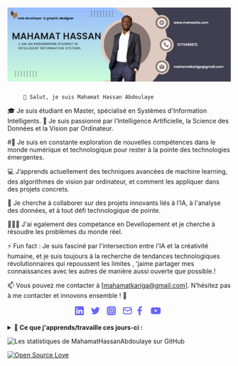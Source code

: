 # ![MahamatHassan Abdoulaye](https://github.com/MahamatHassanAbdoulaye/MahamatHassanAbdoulaye/blob/main/banner.png)

         👋 Salut, je suis Mahamat Hassan Abdoulaye
🎓 Je suis étudiant en Master, spécialisé en Systèmes d'Information Intelligents.
👀 Je suis passionné par l’Intelligence Artificielle, la Science des Données et la Vision par Ordinateur.

#🌱 Je suis en constante exploration de nouvelles compétences dans le monde numérique et technologique pour rester à la pointe des technologies émergentes.

💻 J’apprends actuellement des techniques avancées de machine learning, des algorithmes de vision par ordinateur, et comment les appliquer dans des projets concrets.

🤝 Je cherche à collaborer sur des projets innovants liés à l’IA, à l'analyse des données, et à tout défi technologique de pointe.


💪🧠🔨 J'ai egalement des competance en Devellopement et je cherche à résoudre les problèmes du monde réel.

⚡ Fun fact : Je suis fasciné par l'intersection entre l'IA et la créativité humaine, et je suis toujours à la recherche de tendances technologiques révolutionnaires qui repoussent les limites , 'jaime partager mes connaissances avec les autres de manière aussi ouverte que possible.!

📫 Vous pouvez me contacter à [mahamatkariga@gmail.com].
N’hésitez pas à me contacter et innovons ensemble ! 🚀

<p align='center'>
  <a href="https://www.linkedin.com/"><img height="24" src="https://github.com/MahamatHassanAbdoulaye/MahamatHassanAbdoulaye/blob/main//linkedin.png?raw=true"></a>&nbsp;&nbsp;
  <a href="https://twitter.com/"><img height="24" src="https://github.com/MahamatHassanAbdoulaye/MahamatHassanAbdoulaye/blob/main/twitter.png?raw=true"></a>&nbsp;&nbsp;
  <a href="https://www.instagram.com/"><img height="24" src="https://github.com/MahamatHassanAbdoulaye/MahamatHassanAbdoulaye/blob/main/instagram-alt.png?raw=true"></a>&nbsp;&nbsp;
  <a href="mailto:mahamatkariga@gmail.com"><img height="24" src="https://github.com/MahamatHassanAbdoulaye/MahamatHassanAbdoulaye/blob/main/envelope-alt.png?raw=true"></a>
  <a href="https://www.facebook/"><img height="24" src="https://github.com/MahamatHassanAbdoulaye/MahamatHassanAbdoulaye/blob/main/facebook-f.png?raw=true"></a>&nbsp;&nbsp;
  <a href="https://www.youtube.com/"><img height="24" src="https://github.com/MahamatHassanAbdoulaye/MahamatHassanAbdoulaye/blob/main/youtube.png?raw=true"></a>&nbsp;&nbsp;
</p>
<details>
 <summary><strong>🚀 Ce que j'apprends/travaille ces jours-ci :</strong></summary>

   - 🤖 **Intelligence Artificielle (IA)** : Apprentissage automatique, réseaux neuronaux, traitement du langage naturel (NLP) <br/>
   - 📊 **Analyse des données** : Visualisation de données, manipulation avec des bibliothèques telles que Pandas et NumPy, analyse prédictive <br/>
   - 🐍 **Python avancé** : Conception orientée objet, traitement de grandes quantités de données, automatisation <br/>
   - ☕ **Java avancé (Servlet, JSP)** : Développement d'applications web robustes avec Java EE, création de pages dynamiques avec JSP et gestion des requêtes avec les Servlets <br/>
   - 🖥️ **Bibliothèques : Streamlit** : Création d'applications web interactives pour l'analyse et la visualisation de données <br/>
   - 🌐 **Technologies émergentes** : Étude et implémentation de nouvelles solutions dans le domaine des **systèmes informatiques intelligents**, incluant des frameworks d'IA, des outils de déploiement de 
           modèles (comme TensorFlow, Keras), et des plateformes cloud pour l'IA et le Big Data.
</details>

![Les statistiques de MahamatHassanAbdoulaye sur GitHub](https://github-readme-stats.vercel.app/api?username=MahamatHassanAbdoulaye&show_icons=true&hide=["prs","issues","contribs"])

<p> 
  
[![Open Source Love](https://badges.frapsoft.com/os/v2/open-source.png?v=103)](https://github.com/ellerbrock/open-source-badges/)
</p>








